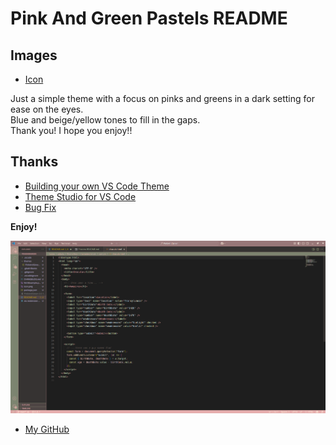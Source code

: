 # Pink And Green Pastels README

## Images

* [Icon](https://iconduck.com/emojis/44399/peach)

Just a simple theme with a focus on pinks and greens in a dark setting for ease on the eyes.<br>
Blue and beige/yellow tones to fill in the gaps.<br>
Thank you! I hope you enjoy!!

## Thanks

* [Building your own VS Code Theme](https://www.youtube.com/watch?v=FeApSxfazVg&t=1777s)
* [Theme Studio for VS Code](https://themes.vscode.one/faq)
* [Bug Fix](https://github.com/microsoft/vscode-vsce/issues/835)

**Enjoy!**

![Example in HTML](https://github.com/SebulaET/PinkAndGreen/blob/main/htmlExample.png?raw=true)
* [My GitHub](https://github.com/SebulaET)